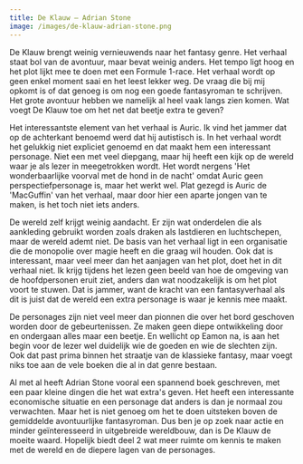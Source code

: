 ```yaml
---
title: De Klauw – Adrian Stone
image: /images/de-klauw-adrian-stone.png
---
```

De Klauw brengt weinig vernieuwends naar het fantasy genre. Het verhaal staat bol van de avontuur, maar bevat weinig anders. Het tempo ligt hoog en het plot lijkt mee te doen met een Formule 1-race. Het verhaal wordt op geen enkel moment saai en het leest lekker weg. De vraag die bij mij opkomt is of dat genoeg is om nog een goede fantasyroman te schrijven. Het grote avontuur hebben we namelijk al heel vaak langs zien komen. Wat voegt De Klauw toe om het net dat beetje extra te geven?

Het interessantste element van het verhaal is Auric. Ik vind het jammer dat op de achterkant benoemd werd dat hij autistisch is. In het verhaal wordt het gelukkig niet expliciet genoemd en dat maakt hem een interessant personage. Niet een met veel diepgang, maar hij heeft een kijk op de wereld waar je als lezer in meegetrokken wordt. Het wordt nergens 'Het wonderbaarlijke voorval met de hond in de nacht' omdat Auric geen perspectiefpersonage is, maar het werkt wel. Plat gezegd is Auric de 'MacGuffin' van het verhaal, maar door hier een aparte jongen van te maken, is het toch niet iets anders.

De wereld zelf krijgt weinig aandacht. Er zijn wat onderdelen die als aankleding gebruikt worden zoals draken als lastdieren en luchtschepen, maar de wereld ademt niet. De basis van het verhaal ligt in een organisatie die de monopolie over magie heeft en die graag wil houden. Ook dat is interessant, maar veel meer dan het aanjagen van het plot, doet het in dit verhaal niet. Ik krijg tijdens het lezen geen beeld van hoe de omgeving van de hoofdpersonen eruit ziet, anders dan wat noodzakelijk is om het plot voort te stuwen. Dat is jammer, want de kracht van een fantasyverhaal als dit is juist dat de wereld een extra personage is waar je kennis mee maakt.

De personages zijn niet veel meer dan pionnen die over het bord geschoven worden door de gebeurtenissen. Ze maken geen diepe ontwikkeling door en ondergaan alles maar een beetje. En wellicht op Eamon na, is aan het begin voor de lezer wel duidelijk wie de goeden en wie de slechten zijn. Ook dat past prima binnen het straatje van de klassieke fantasy, maar voegt niks toe aan de vele boeken die al in dat genre bestaan.

Al met al heeft Adrian Stone vooral een spannend boek geschreven, met een paar kleine dingen die het wat extra's geven. Het heeft een interessante economische situatie en een personage dat anders is dan je normaal zou verwachten. Maar het is niet genoeg om het te doen uitsteken boven de gemiddelde avontuurlijke fantasyroman. Dus ben je op zoek naar actie en minder geïnteresseerd in uitgebreide wereldbouw, dan is De Klauw de moeite waard. Hopelijk biedt deel 2 wat meer ruimte om kennis te maken met de wereld en de diepere lagen van de personages.
